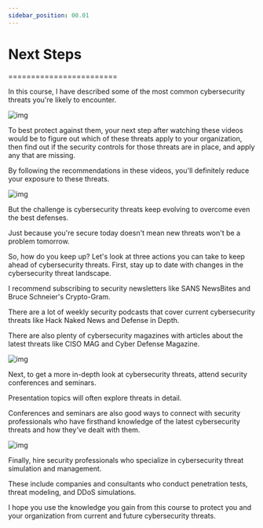 ```yaml
---
sidebar_position: 00.01
---
```


# Next Steps
========================


In this course, I have described some of the most common cybersecurity threats you're likely to encounter. 

![img](/img/next-steps1.png)

To best protect against them, your next step after watching these videos would be to figure out which of these threats apply to your organization, then find out if the security controls for those threats are in place, and apply any that are missing. 

By following the recommendations in these videos, you'll definitely reduce your exposure to these threats. 

![img](/img/next-steps2.png)

But the challenge is cybersecurity threats keep evolving to overcome even the best defenses. 

Just because you're secure today doesn't mean new threats won't be a problem tomorrow. 

So, how do you keep up? Let's look at three actions you can take to keep ahead of cybersecurity threats.
First, stay up to date with changes in the cybersecurity threat landscape. 

I recommend subscribing to security newsletters like SANS NewsBites and Bruce Schneier's Crypto-Gram. 

There are a lot of weekly security podcasts that cover current cybersecurity threats like Hack Naked News and Defense in Depth. 

There are also plenty of cybersecurity magazines with articles about the latest threats like CISO MAG and Cyber Defense Magazine. 

![img](/img/next-steps3.png)

Next, to get a more in-depth look at cybersecurity threats, attend security conferences and seminars. 

Presentation topics will often explore threats in detail. 

Conferences and seminars are also good ways to connect with security professionals who have firsthand knowledge of the latest cybersecurity threats and how they've dealt with them. 

![img](/img/next-steps4.png)

Finally, hire security professionals who specialize in cybersecurity threat simulation and management.

These include companies and consultants who conduct penetration tests, threat modeling, and DDoS simulations.
 
I hope you use the knowledge you gain from this course to protect you and your organization from current and future cybersecurity threats.
